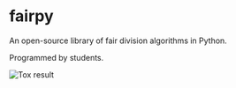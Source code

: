# fairpy
An open-source library of fair division algorithms in Python.

Programmed by students.

![Tox result](https://github.com/erelsgl/fairpy/workflows/tox/badge.svg)

